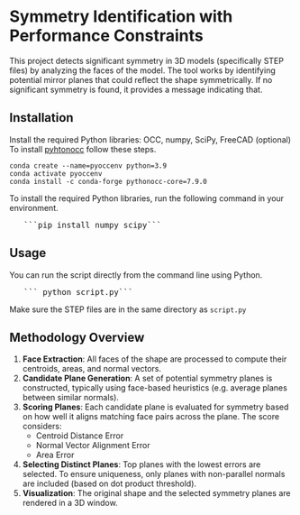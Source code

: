 # Symmetry Identification with Performance Constraints
This project detects significant symmetry in 3D models (specifically STEP files) by analyzing the faces of the model. The tool works by identifying potential mirror planes that could reflect the shape symmetrically. If no significant symmetry is found, it provides a message indicating that.

## Installation
Install the required Python libraries: OCC, numpy, SciPy, FreeCAD (optional)
To install [pyhtonocc](https://github.com/tpaviot/pythonocc-core) follow these steps.

   ```
   conda create --name=pyoccenv python=3.9
conda activate pyoccenv
conda install -c conda-forge pythonocc-core=7.9.0
   ```

To install the required Python libraries, run the following command in your environment. 

<pre>
   ```pip install numpy scipy```
</pre>

## Usage
You can run the script directly from the command line using Python.
<pre>
   ``` python script.py```
</pre>

Make sure the STEP files are in the same directory as ``script.py``

## Methodology Overview
1. **Face Extraction**: All faces of the shape are processed to compute their centroids, areas, and normal vectors.
2. **Candidate Plane Generation**: A set of potential symmetry planes is constructed, typically using face-based heuristics (e.g. average planes between similar normals).
3. **Scoring Planes**: Each candidate plane is evaluated for symmetry based on how well it aligns matching face pairs across the plane. The score considers:
   - Centroid Distance Error
   - Normal Vector Alignment Error
   - Area Error
4. **Selecting Distinct Planes**: Top planes with the lowest errors are selected. To ensure uniqueness, only planes with non-parallel normals are included (based on dot product threshold).
5. **Visualization**: The original shape and the selected symmetry planes are rendered in a 3D window.

   

